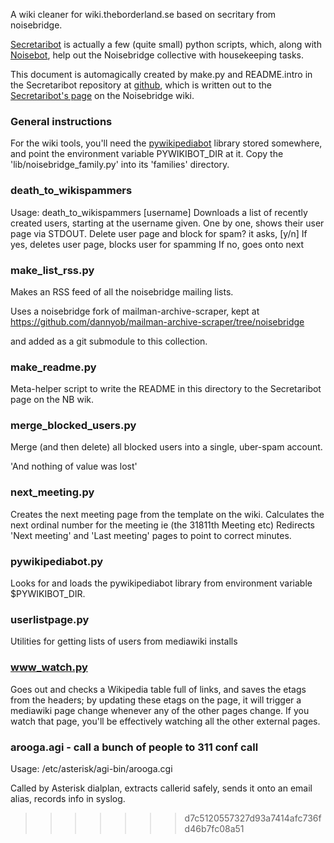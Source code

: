 A wiki cleaner for wiki.theborderland.se based on secritary from noisebridge.

[Secretaribot](https://www.noisebridge.net/wiki/Secretaribot) is actually a few (quite small) python scripts, which, along with [Noisebot](https://www.noisebridge.net/wiki/Noisebot), help out the Noisebridge collective with housekeeping tasks.

This document is automagically created by make.py and README.intro in the
Secretaribot repository at [github](https://github.com/dannyob/secretaribot),
which is written out to the [Secretaribot's
page](https://www.noisebridge.net/wiki/Secretaribot) on the Noisebridge wiki. 

### General instructions ###

For the wiki tools, you'll need the
[pywikipediabot](http://pywikipediabot.sourceforge.net/) library stored
somewhere, and point the environment variable PYWIKIBOT_DIR at it. Copy the
'lib/noisebridge_family.py' into its 'families' directory.

### death_to_wikispammers ###

Usage: death_to_wikispammers [username]
Downloads a list of recently created users, starting at the username given.
One by one, shows their user page via STDOUT.
Delete user page and block for spam? it asks, [y/n]
If yes, deletes user page, blocks user for spamming
If no, goes onto next

### make_list_rss.py ###

Makes an RSS feed of all the noisebridge mailing lists.

Uses a noisebridge fork of mailman-archive-scraper, kept at
https://github.com/dannyob/mailman-archive-scraper/tree/noisebridge

and added as a git submodule to this collection.

### make_readme.py ###

Meta-helper script to write the README in this directory to the Secretaribot page on the NB wik.

### merge_blocked_users.py ###

Merge (and then delete) all blocked users into a single, uber-spam account.

'And nothing of value was lost'

### next_meeting.py ###

Creates the next meeting page from the template on the wiki.
Calculates the next ordinal number for the meeting ie (the 31811th Meeting etc)
Redirects 'Next meeting' and 'Last meeting' pages to point to correct minutes.

### pywikipediabot.py ###

Looks for and loads the pywikipediabot library from environment variable
$PYWIKIBOT_DIR.

### userlistpage.py ###

Utilities for getting lists of users from mediawiki installs

### www_watch.py ###

Goes out and checks a Wikipedia table full of links, and saves the etags from
the headers; by updating these etags on the page, it will trigger a mediawiki
page change whenever any of the other pages change. If you watch that page,
you'll be effectively watching all the other external pages.

### arooga.agi - call a bunch of people to 311 conf call ###

Usage: /etc/asterisk/agi-bin/arooga.cgi

Called by Asterisk dialplan, extracts callerid safely,
sends it onto an email alias, records info in syslog.
>>>>>>> d7c5120557327d93a7414afc736fd46b7fc08a51
